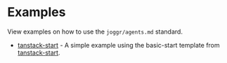 # Examples

View examples on how to use the `joggr/agents.md` standard.

- [tanstack-start](./tanstack-start) - A simple example using the basic-start template from [tanstack-start](https://github.com/tanstack/start).